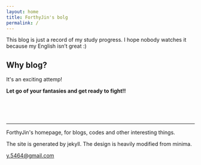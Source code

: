 ```yaml
---
layout: home
title: ForthyJin's bolg
permalink: /
---
```


This blog is just a record of my study progress. I hope nobody watches it because my English isn’t great :)

## Why blog?

It's an exciting attemp!

**Let go of your fantasies and get ready to fight!!**

<br/><br/><br/>

---

ForthyJin's homepage, for blogs, codes and other interesting things.

The site is generated by jekyll. The design is heavily modified from minima.

y.5464@gmail.com
